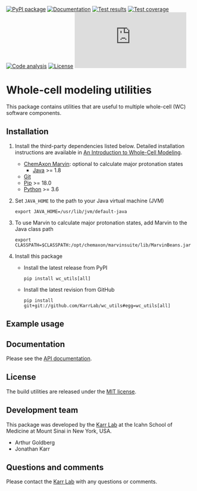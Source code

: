 [![PyPI package](https://img.shields.io/pypi/v/wc_utils.svg)](https://pypi.python.org/pypi/wc_utils)
[![Documentation](https://readthedocs.org/projects/wc-utils/badge/?version=latest)](http://docs.karrlab.org/wc_utils)
[![Test results](https://circleci.com/gh/KarrLab/wc_utils.svg?style=shield)](https://circleci.com/gh/KarrLab/wc_utils)
[![Test coverage](https://coveralls.io/repos/github/KarrLab/wc_utils/badge.svg)](https://coveralls.io/github/KarrLab/wc_utils)
[![Code analysis](https://api.codeclimate.com/v1/badges/8139298cdbc1e32dcde4/maintainability)](https://codeclimate.com/github/KarrLab/wc_utils)
[![License](https://img.shields.io/github/license/KarrLab/wc_utils.svg)](LICENSE)
![Analytics](https://ga-beacon.appspot.com/UA-86759801-1/wc_utils/README.md?pixel)

# Whole-cell modeling utilities

This package contains utilities that are useful to multiple whole-cell (WC) software components.

## Installation

1. Install the third-party dependencies listed below. Detailed installation instructions are available in [An Introduction to Whole-Cell Modeling](http://docs.karrlab.org/intro_to_wc_modeling/master/0.0.1/installation.html).
        
    * [ChemAxon Marvin](https://chemaxon.com/products/marvin): optional to calculate major protonation states
      * [Java](https://www.java.com) >= 1.8
    * [Git](https://git-scm.com/)
    * [Pip](https://pip.pypa.io) >= 18.0
    * [Python](https://www.python.org) >= 3.6

2. Set ``JAVA_HOME`` to the path to your Java virtual machine (JVM)
   ```
   export JAVA_HOME=/usr/lib/jvm/default-java
   ```

3. To use Marvin to calculate major protonation states, add Marvin to the Java class path
   ```
   export CLASSPATH=$CLASSPATH:/opt/chemaxon/marvinsuite/lib/MarvinBeans.jar
   ```

4. Install this package 

    * Install the latest release from PyPI
      ```
      pip install wc_utils[all]
      ```

    * Install the latest revision from GitHub
      ```
      pip install git+git://github.com/KarrLab/wc_utils#egg=wc_utils[all]
      ```

## Example usage

## Documentation
Please see the [API documentation](http://docs.karrlab.org/wc_utils).

## License
The build utilities are released under the [MIT license](LICENSE).

## Development team
This package was developed by the [Karr Lab](http://www.karrlab.org) at the Icahn School of Medicine at Mount Sinai in New York, USA.
* Arthur Goldberg
* Jonathan Karr

## Questions and comments
Please contact the [Karr Lab](http://www.karrlab.org) with any questions or comments.
